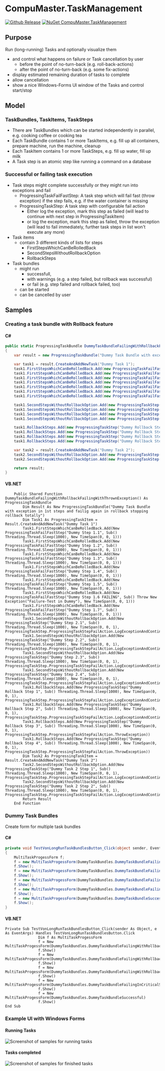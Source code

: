 # CompuMaster.TaskManagement

[![Github Release](https://img.shields.io/github/release/CompuMasterGmbH/CompuMaster.TaskManagement.svg?maxAge=592000&label=GitHub%20Release)](https://github.com/CompuMasterGmbH/CompuMaster.TaskManagement/releases)
[![NuGet CompuMaster.TaskManagement](https://img.shields.io/nuget/v/CompuMaster.TaskManagement.svg?label=NuGet%20CompuMaster.TaskManagement)](https://www.nuget.org/packages/CompuMaster.TaskManagement/)

## Purpose

Run (long-running) Tasks and optionally visualize them
* and control what happens on failure or Task cancellation by user
  * before the point of no-turn-back (e.g. roll-back-actions)
  * after the point of no-turn-back (e.g. some fix-actions)
* display estimated remaining duration of tasks to complete
* allow cancellation 
* show a nice Windows-Forms UI window of the Tasks and control start/stop

## Model

### TaskBundles, TaskItems, TaskSteps

* There are TaskBundles which can be started independently in parallel, e.g. cooking coffee or cooking tea
* Each TaskBundle contains 1 or more TaskItems, e.g. fill up all containers, prepare machine, run the machine, cleanup
* Each TaskItem contains 1 or more TaskSteps, e.g. fill up water, fill up milk
* A Task step is an atomic step like running a command on a database

### Successful or failing task execution

* Task steps might complete successfully or they might run into exceptions and fail
  * ProgressingTaskFailFastStep: A task step which will fail fast (throw exception) if the step fails, e.g. if the water container is missing
  * ProgressingTaskStep: A task step with configurable fail action
    * Either log the exception, mark this step as failed (will lead to continue with next step in ProgressingTaskItem)
    * or log the exception, mark this step as failed, throw the exception (will lead to fail immediately, further task steps in list won't execute any more)
* Task items
  * contain 3 different kinds of lists for steps 
    * FirstStepsWhichCanBeRolledBack
    * SecondStepsWithoutRollbackOption
    * RollbackSteps
* Task bundles 
  * might run 
    * successfull, 
    * with warnings (e.g. a step failed, but rollback was successful) 
    * or fail (e.g. step failed and rollback failed, too)
  * can be started
  * can be cancelled by user

## Samples

### Creating a task bundle with Rollback feature

#### C#

```C#
public static ProgressingTaskBundle DummyTaskBundleFailingWithRollbackFailingWithThrownException()
{
    var result = new ProgressingTaskBundle("Dummy Task Bundle with exception in 1st steps and failing again in rollback stopping rollback totally");

    var task1 = result.CreateAndAddNewTask("Dummy Task 1");
    task1.FirstStepsWhichCanBeRolledBack.Add(new ProgressingTaskFailFastStep("Dummy Step 1.1", () => System.Threading.Thread.Sleep(1000), TimeSpan.FromSeconds(1)));
    task1.FirstStepsWhichCanBeRolledBack.Add(new ProgressingTaskFailFastStep("Dummy Step 1.2", () => System.Threading.Thread.Sleep(1000), TimeSpan.FromSeconds(1)));
    task1.FirstStepsWhichCanBeRolledBack.Add(new ProgressingTaskFailFastStep("Dummy Step 1.3", () => System.Threading.Thread.Sleep(1000), TimeSpan.FromSeconds(1)));
    task1.FirstStepsWhichCanBeRolledBack.Add(new ProgressingTaskFailFastStep("Dummy Step 1.4", () => System.Threading.Thread.Sleep(1000), TimeSpan.FromSeconds(1)));
    task1.FirstStepsWhichCanBeRolledBack.Add(new ProgressingTaskFailFastStep("Dummy Step 1.5", () => System.Threading.Thread.Sleep(1000), TimeSpan.FromSeconds(1)));
    task1.FirstStepsWhichCanBeRolledBack.Add(new ProgressingTaskFailFastStep("Dummy Step 1.6 FAILING", () => throw new Exception("Failure-Test in Dummy"), TimeSpan.FromSeconds(1)));
    task1.FirstStepsWhichCanBeRolledBack.Add(new ProgressingTaskFailFastStep("Dummy Step 1.7", () => System.Threading.Thread.Sleep(1000), TimeSpan.FromSeconds(1)));

    task1.SecondStepsWithoutRollbackOption.Add(new ProgressingTaskStep("Dummy Step 2.1", () => System.Threading.Thread.Sleep(1000), TimeSpan.FromSeconds(1), ProgressingTaskStep.ProgressingTaskStepFailAction.LogExceptionAndContinue));
    task1.SecondStepsWithoutRollbackOption.Add(new ProgressingTaskStep("Dummy Step 2.2", () => System.Threading.Thread.Sleep(1000), TimeSpan.FromSeconds(1), ProgressingTaskStep.ProgressingTaskStepFailAction.LogExceptionAndContinue));
    task1.SecondStepsWithoutRollbackOption.Add(new ProgressingTaskStep("Dummy Step 2.3", () => System.Threading.Thread.Sleep(1000), TimeSpan.FromSeconds(1), ProgressingTaskStep.ProgressingTaskStepFailAction.LogExceptionAndContinue));
    task1.SecondStepsWithoutRollbackOption.Add(new ProgressingTaskStep("Dummy Step 2.4", () => System.Threading.Thread.Sleep(1000), TimeSpan.FromSeconds(1), ProgressingTaskStep.ProgressingTaskStepFailAction.LogExceptionAndContinue));

    task1.RollbackSteps.Add(new ProgressingTaskStep("Dummy Rollback Step 1", () => System.Threading.Thread.Sleep(1000), TimeSpan.FromSeconds(1), ProgressingTaskStep.ProgressingTaskStepFailAction.LogExceptionAndContinue));
    task1.RollbackSteps.Add(new ProgressingTaskStep("Dummy Rollback Step 2", () => System.Threading.Thread.Sleep(1000), TimeSpan.FromSeconds(1), ProgressingTaskStep.ProgressingTaskStepFailAction.LogExceptionAndContinue));
    task1.RollbackSteps.Add(new ProgressingTaskStep("Dummy Rollback Step 3", () => System.Threading.Thread.Sleep(1000), TimeSpan.FromSeconds(1), ProgressingTaskStep.ProgressingTaskStepFailAction.ThrowException));
    task1.RollbackSteps.Add(new ProgressingTaskStep("Dummy Rollback Step 4", () => System.Threading.Thread.Sleep(1000), TimeSpan.FromSeconds(1), ProgressingTaskStep.ProgressingTaskStepFailAction.ThrowException));

    var task2 = result.CreateAndAddNewTask("Dummy Task 2");
    task2.SecondStepsWithoutRollbackOption.Add(new ProgressingTaskStep("Dummy Task 2 Step 1", () => System.Threading.Thread.Sleep(1000), TimeSpan.FromSeconds(1), ProgressingTaskStep.ProgressingTaskStepFailAction.LogExceptionAndContinue));
    task2.SecondStepsWithoutRollbackOption.Add(new ProgressingTaskStep("Dummy Task 2 Step 2", () => System.Threading.Thread.Sleep(1000), TimeSpan.FromSeconds(1), ProgressingTaskStep.ProgressingTaskStepFailAction.LogExceptionAndContinue));

    return result;
}
```

#### VB.NET
 
```VB.NET
    Public Shared Function DummyTaskBundleFailingWithRollbackFailingWithThrownException() As ProgressingTaskBundle
        Dim Result As New ProgressingTaskBundle("Dummy Task Bundle with exception in 1st steps and failig again in rollback stopping rollback totally")
        Dim Task1 As ProgressingTaskItem = Result.CreateAndAddNewTask("Dummy Task 1")
        Task1.FirstStepsWhichCanBeRolledBack.Add(New ProgressingTaskFailFastStep("Dummy Step 1.1", Sub() Threading.Thread.Sleep(1000), New TimeSpan(0, 0, 1)))
        Task1.FirstStepsWhichCanBeRolledBack.Add(New ProgressingTaskFailFastStep("Dummy Step 1.2", Sub() Threading.Thread.Sleep(1000), New TimeSpan(0, 0, 1)))
        Task1.FirstStepsWhichCanBeRolledBack.Add(New ProgressingTaskFailFastStep("Dummy Step 1.3", Sub() Threading.Thread.Sleep(1000), New TimeSpan(0, 0, 1)))
        Task1.FirstStepsWhichCanBeRolledBack.Add(New ProgressingTaskFailFastStep("Dummy Step 1.4", Sub() Threading.Thread.Sleep(1000), New TimeSpan(0, 0, 1)))
        Task1.FirstStepsWhichCanBeRolledBack.Add(New ProgressingTaskFailFastStep("Dummy Step 1.5", Sub() Threading.Thread.Sleep(1000), New TimeSpan(0, 0, 1)))
        Task1.FirstStepsWhichCanBeRolledBack.Add(New ProgressingTaskFailFastStep("Dummy Step 1.6 FAILING", Sub() Throw New Exception("Failure-Test in Dummy"), New TimeSpan(0, 0, 1)))
        Task1.FirstStepsWhichCanBeRolledBack.Add(New ProgressingTaskFailFastStep("Dummy Step 1.7", Sub() Threading.Thread.Sleep(1000), New TimeSpan(0, 0, 1)))
        Task1.SecondStepsWithoutRollbackOption.Add(New ProgressingTaskStep("Dummy Step 2.1", Sub() Threading.Thread.Sleep(1000), New TimeSpan(0, 0, 1), ProgressingTaskStep.ProgressingTaskStepFailAction.LogExceptionAndContinue))
        Task1.SecondStepsWithoutRollbackOption.Add(New ProgressingTaskStep("Dummy Step 2.2", Sub() Threading.Thread.Sleep(1000), New TimeSpan(0, 0, 1), ProgressingTaskStep.ProgressingTaskStepFailAction.LogExceptionAndContinue))
        Task1.SecondStepsWithoutRollbackOption.Add(New ProgressingTaskStep("Dummy Step 2.3", Sub() Threading.Thread.Sleep(1000), New TimeSpan(0, 0, 1), ProgressingTaskStep.ProgressingTaskStepFailAction.LogExceptionAndContinue))
        Task1.SecondStepsWithoutRollbackOption.Add(New ProgressingTaskStep("Dummy Step 2.4", Sub() Threading.Thread.Sleep(1000), New TimeSpan(0, 0, 1), ProgressingTaskStep.ProgressingTaskStepFailAction.LogExceptionAndContinue))
        Task1.RollbackSteps.Add(New ProgressingTaskStep("Dummy Rollback Step 1", Sub() Threading.Thread.Sleep(1000), New TimeSpan(0, 0, 1), ProgressingTaskStep.ProgressingTaskStepFailAction.LogExceptionAndContinue))
        Task1.RollbackSteps.Add(New ProgressingTaskStep("Dummy Rollback Step 2", Sub() Threading.Thread.Sleep(1000), New TimeSpan(0, 0, 1), ProgressingTaskStep.ProgressingTaskStepFailAction.LogExceptionAndContinue))
        Task1.RollbackSteps.Add(New ProgressingTaskStep("Dummy Rollback Step 3", Sub() Threading.Thread.Sleep(1000), New TimeSpan(0, 0, 1), ProgressingTaskStep.ProgressingTaskStepFailAction.ThrowException))
        Task1.RollbackSteps.Add(New ProgressingTaskStep("Dummy Rollback Step 4", Sub() Threading.Thread.Sleep(1000), New TimeSpan(0, 0, 1), ProgressingTaskStep.ProgressingTaskStepFailAction.ThrowException))
        Dim Task2 As ProgressingTaskItem = Result.CreateAndAddNewTask("Dummy Task 2")
        Task2.SecondStepsWithoutRollbackOption.Add(New ProgressingTaskStep("Dummy Task 2 Step 1", Sub() Threading.Thread.Sleep(1000), New TimeSpan(0, 0, 1), ProgressingTaskStep.ProgressingTaskStepFailAction.LogExceptionAndContinue))
        Task2.SecondStepsWithoutRollbackOption.Add(New ProgressingTaskStep("Dummy Task 2 Step 2", Sub() Threading.Thread.Sleep(1000), New TimeSpan(0, 0, 1), ProgressingTaskStep.ProgressingTaskStepFailAction.LogExceptionAndContinue))
        Return Result
    End Function
```

### Dummy Task Bundles

Create form for multiple task bundles

#### C#

```C#
private void TestVonLongRunTaskBundlesButton_Click(object sender, EventArgs e)
{
    MultiTaskProgessForm f;
    f = new MultiTaskProgessForm(DummyTaskBundles.DummyTaskBundleFailingWithRollback);
    f.Show();
    f = new MultiTaskProgessForm(DummyTaskBundles.DummyTaskBundleFailingWithRollbackFailingWithThrownException);
    f.Show();
    f = new MultiTaskProgessForm(DummyTaskBundles.DummyTaskBundleFailingWithRollbackFailingWithLoggedException);
    f.Show();
    f = new MultiTaskProgessForm(DummyTaskBundles.DummyTaskBundleFailingInCriticalStepsWithoutRollbackPossibility);
    f.Show();
    f = new MultiTaskProgessForm(DummyTaskBundles.DummyTaskBundleSuccessful);
    f.Show();
}
```

#### VB.NET

```VB.NET
Private Sub TestVonLongRunTaskBundlesButton_Click(sender As Object, e As EventArgs) Handles TestVonLongRunTaskBundlesButton.Click
               Dim f As MultiTaskProgessForm
               f = New MultiTaskProgessForm(DummyTaskBundles.DummyTaskBundleFailingWithRollback)
               f.Show()
               f = New MultiTaskProgessForm(DummyTaskBundles.DummyTaskBundleFailingWithRollbackFailingWithThrownException)
               f.Show()
               f = New MultiTaskProgessForm(DummyTaskBundles.DummyTaskBundleFailingWithRollbackFailingWithLoggedException)
               f.Show()
               f = New MultiTaskProgessForm(DummyTaskBundles.DummyTaskBundleFailingInCriticalStepsWithoutRollbackPossibility)
               f.Show()
               f = New MultiTaskProgessForm(DummyTaskBundles.DummyTaskBundleSuccessful)
               f.Show()
End Sub
```


### Example UI with Windows Forms

#### Running Tasks

![Screenshot of samples for running tasks](Screenshot_dummy_tasks_running.png)

#### Tasks completed

![Screenshot of samples for finished tasks](Screenshot_dummy_tasks_finished.png)

